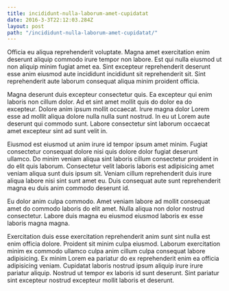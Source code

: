 ```yaml
---
title: incididunt-nulla-laborum-amet-cupidatat
date: 2016-3-3T22:12:03.284Z
layout: post
path: "/incididunt-nulla-laborum-amet-cupidatat/"
---
```


Officia eu aliqua reprehenderit voluptate. Magna amet exercitation enim deserunt aliquip commodo irure tempor non labore. Est qui nulla eiusmod ut non aliquip minim fugiat amet ea. Sint excepteur reprehenderit deserunt esse anim eiusmod aute incididunt incididunt sit reprehenderit sit. Sint reprehenderit aute laborum consequat aliqua minim proident officia.

Magna deserunt duis excepteur consectetur quis. Ea excepteur qui enim laboris non cillum dolor. Ad et sint amet mollit quis do dolor ea do excepteur. Dolore anim ipsum mollit occaecat. Irure magna dolor Lorem esse ad mollit aliqua dolore nulla nulla sunt nostrud. In eu ut Lorem aute deserunt qui commodo sunt. Labore consectetur sint laborum occaecat amet excepteur sint ad sunt velit in.

Eiusmod est eiusmod ut anim irure id tempor ipsum amet minim. Fugiat consectetur consequat dolore nisi quis dolore dolor fugiat deserunt ullamco. Do minim veniam aliqua sint laboris cillum consectetur proident in do elit quis laborum. Consectetur velit laboris laboris est adipisicing amet veniam aliqua sunt duis ipsum sit. Veniam cillum reprehenderit duis irure aliqua labore nisi sint sunt amet eu. Duis consequat aute sunt reprehenderit magna eu duis anim commodo deserunt id.

Eu dolor anim culpa commodo. Amet veniam labore ad mollit consequat amet do commodo laboris do elit amet. Nulla aliqua non dolor nostrud consectetur. Labore duis magna eu eiusmod eiusmod laboris ex esse laboris magna magna.

Exercitation duis esse exercitation reprehenderit anim sunt sint nulla est enim officia dolore. Proident sit minim culpa eiusmod. Laborum exercitation minim ex commodo ullamco culpa anim cillum culpa consequat labore adipisicing. Ex minim Lorem ea pariatur do ex reprehenderit enim ea officia adipisicing veniam. Cupidatat laboris nostrud ipsum aliquip irure irure pariatur aliquip. Nostrud ut tempor ex laboris id sunt deserunt. Sint pariatur sint excepteur nostrud excepteur mollit laboris et deserunt.